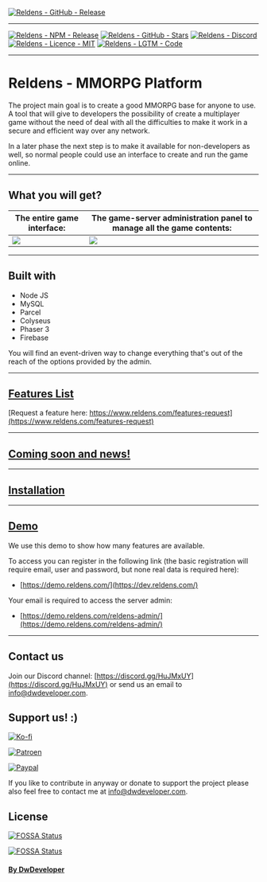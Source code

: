 [![Reldens - GitHub - Release](https://www.dwdeveloper.com/media/reldens/reldens-mmorpg-platform.png)](https://github.com/damian-pastorini/reldens)

---

[![Reldens - NPM - Release](https://img.shields.io/github/v/release/damian-pastorini/reldens?color=red&style=for-the-badge)](https://www.npmjs.com/package/reldens)
[![Reldens - GitHub - Stars](https://img.shields.io/github/stars/damian-pastorini/reldens?color=green&style=for-the-badge)](https://github.com/damian-pastorini/reldens)
[![Reldens - Discord](https://img.shields.io/discord/599108949312143370?style=for-the-badge)](https://discord.gg/HuJMxUY)
[![Reldens - Licence - MIT](https://img.shields.io/github/license/damian-pastorini/reldens?color=blue&style=for-the-badge)](https://github.com/damian-pastorini/reldens)
[![Reldens - LGTM - Code](https://img.shields.io/lgtm/grade/javascript/github/damian-pastorini/reldens?label=LGTM%20-%20Code%20Quality&style=for-the-badge)](https://lgtm.com/projects/g/damian-pastorini/reldens/)

---

# Reldens - MMORPG Platform

The project main goal is to create a good MMORPG base for anyone to use. A tool that will give to developers the possibility of create a multiplayer game without the need of deal with all the difficulties to make it work in a secure and efficient way over any network.

In a later phase the next step is to make it available for non-developers as well, so normal people could use an interface to create and run the game online.

---

## What you will get?

| The entire game interface:                                                                                   | The game-server administration panel to manage all the game contents:                             |
|--------------------------------------------------------------------------------------------------------------|---------------------------------------------------------------------------------------------------|
| ![](https://s3.us-east-1.amazonaws.com/dwd-files/assets/features/_650xAUTO_crop_center-center_none/chat.png) | ![](https://s3.us-east-1.amazonaws.com/dwd-files/assets/contents/reldens-admin-audio-markers.PNG) |

---

## Built with
+ Node JS
+ MySQL
+ Parcel
+ Colyseus
+ Phaser 3
+ Firebase

You will find an event-driven way to change everything that's out of the reach of the options provided by the admin.  

---

## [Features List](https://www.reldens.com/features)
[Request a feature here: https://www.reldens.com/features-request](https://www.reldens.com/features-request)

---

## [Coming soon and news!](https://www.reldens.com/news "Coming soon & News")

---

## [Installation](https://www.reldens.com/installation "Installation")

---

## [Demo](https://dev.reldens.com/)

We use this demo to show how many features are available.

To access you can register in the following link (the basic registration will require email, user and password, but
none real data is required here):

- [https://demo.reldens.com/](https://dev.reldens.com/)

Your email is required to access the server admin:

- [https://demo.reldens.com/reldens-admin/](https://demo.reldens.com/reldens-admin/)

---

## Contact us
Join our Discord channel: [https://discord.gg/HuJMxUY](https://discord.gg/HuJMxUY) or send us an email to  [info@dwdeveloper.com](mailto:info@dwdeveloper.com).


## Support us! :)

[![Ko-fi](https://img.shields.io/badge/Reldens-Support%20us%20on%20Ko--Fi-blue?style=for-the-badge)](https://ko-fi.com/I2I81VISA) 

[![Patroen](https://img.shields.io/badge/Reldens-Become%20a%20Patroen-blue?style=for-the-badge)](https://www.patreon.com/bePatron?u=18074832)

[![Paypal](https://img.shields.io/badge/Reldens-Paypal%20Donation-blue?style=for-the-badge)](https://www.paypal.com/paypalme/damianpastorini)

If you like to contribute in anyway or donate to support the project please also feel free to contact me at [info@dwdeveloper.com](mailto:info@dwdeveloper.com).


## License

[![FOSSA Status](https://app.fossa.io/api/projects/git%2Bgithub.com%2Fdamian-pastorini%2Freldens.svg?type=shield)](https://app.fossa.io/projects/git%2Bgithub.com%2Fdamian-pastorini%2Freldens?ref=badge_shield)

[![FOSSA Status](https://app.fossa.io/api/projects/git%2Bgithub.com%2Fdamian-pastorini%2Freldens.svg?type=large)](https://app.fossa.io/projects/git%2Bgithub.com%2Fdamian-pastorini%2Freldens?ref=badge_large)


#### [By DwDeveloper](https://www.dwdeveloper.com/ "DwDeveloper")
